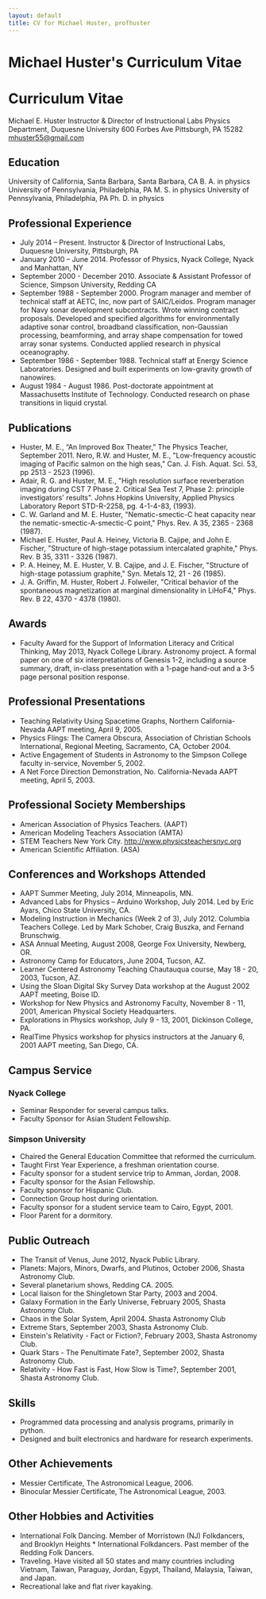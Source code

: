 ```yaml
---
layout: default
title: CV for Michael Huster, profhuster
---
```

# Michael Huster's Curriculum Vitae

# Curriculum Vitae
Michael E. Huster
Instructor & Director of Instructional Labs
Physics Department, Duquesne University 
600 Forbes Ave
Pittsburgh, PA 15282
mhuster55@gmail.com


## Education
University of California, Santa Barbara, Santa Barbara, CA	B. A. in physics
University of Pennsylvania, Philadelphia, PA			M. S. in physics
University of Pennsylvania, Philadelphia, PA			Ph. D. in physics
## Professional Experience
* July 2014 – Present.
Instructor & Director of Instructional Labs, Duquesne University, Pittsburgh, PA
* January 2010 – June 2014. 
Professor of Physics, Nyack College, Nyack and Manhattan, NY
* September 2000 - December 2010. 
Associate  & Assistant Professor of Science, Simpson University, Redding CA 
* September 1988 - September 2000. 
Program manager and member of technical staff at AETC, Inc, now part of SAIC/Leidos. Program manager for Navy sonar development subcontracts. Wrote winning contract proposals.
Developed and specified algorithms for environmentally adaptive sonar control, broadband classification, non-Gaussian processing, beamforming, and array shape compensation for towed array sonar systems. 
Conducted applied research in physical oceanography. 
* September 1986 - September 1988. 
Technical staff at Energy Science Laboratories. Designed and built experiments on low-gravity growth of nanowires. 
* August 1984 - August 1986. 
Post-doctorate appointment at Massachusetts Institute of Technology. Conducted research on phase transitions in liquid crystal. 

## Publications
* Huster, M. E., “An Improved Box Theater,” The Physics Teacher, September 2011.
Nero, R.W. and Huster, M. E., "Low-frequency acoustic imaging of Pacific salmon on the high seas," Can. J. Fish. Aquat. Sci. 53, pp 2513 - 2523 (1996). 
* Adair, R. G. and Huster, M. E., "High resolution surface reverberation imaging during CST 7 Phase 2. Critical Sea Test 7, Phase 2: principle investigators' results". Johns Hopkins University, Applied Physics Laboratory Report STD-R-2258, pg. 4-1-4-83, (1993). 
* C. W. Garland and M. E. Huster, "Nematic-smectic-C heat capacity near the nematic-smectic-A-smectic-C point," Phys. Rev. A 35, 2365 - 2368 (1987). 
* Michael E. Huster, Paul A. Heiney, Victoria B. Cajipe, and John E. Fischer, "Structure of high-stage potassium intercalated graphite," Phys. Rev. B 35, 3311 - 3326 (1987). 
* P. A. Heiney, M. E. Huster, V. B. Cajipe, and J. E. Fischer, "Structure of high-stage potassium graphite," Syn. Metals 12, 21 - 26 (1985). 
* J. A. Griffin, M. Huster, Robert J. Folweiler, "Critical behavior of the spontaneous magnetization at marginal dimensionality in LiHoF4," Phys. Rev. B 22, 4370 - 4378 (1980). 

## Awards
* Faculty Award for the Support of Information Literacy and Critical Thinking, May 2013, Nyack College Library. Astronomy project. A formal paper on one of six interpretations of Genesis 1-2, including a source summary, draft, in-class presentation with a 1-page hand-out and a 3-5 page personal position response. 


## Professional Presentations
* Teaching Relativity Using Spacetime Graphs, Northern California-Nevada AAPT meeting, April 9, 2005. 
* Physics Flings: The Camera Obscura, Association of Christian Schools International, Regional Meeting, Sacramento, CA, October 2004. 
* Active Engagement of Students in Astronomy to the Simpson College faculty in-service, November 5, 2002. 
* A Net Force Direction Demonstration, No. California-Nevada AAPT meeting, April 5, 2003. 

## Professional Society Memberships
* American Association of Physics Teachers. (AAPT)
* American Modeling Teachers  Association (AMTA)
* STEM Teachers New York City. http://www.physicsteachersnyc.org 
* American Scientific Affiliation. (ASA)   


## Conferences and Workshops Attended
* AAPT Summer Meeting, July 2014, Minneapolis, MN.
* Advanced Labs for Physics – Arduino Workshop, July 2014. Led by Eric Ayars, Chico State University, CA.
* Modeling Instruction in Mechanics (Week 2 of 3), July 2012. Columbia Teachers College. Led by Mark Schober, Craig Buszka, and Fernand Brunschwig. 
* ASA Annual Meeting, August 2008, George Fox University, Newberg, OR. 
* Astronomy Camp for Educators, June 2004, Tucson, AZ. 
* Learner Centered Astronomy Teaching Chautauqua course, May 18 - 20, 2003, Tucson, AZ. 
* Using the Sloan Digital Sky Survey Data workshop at the August 2002 AAPT meeting, Boise ID. 
* Workshop for New Physics and Astronomy Faculty, November 8 - 11, 2001, American Physical Society Headquarters. 
* Explorations in Physics workshop, July 9 - 13, 2001, Dickinson College, PA. 
* RealTime Physics workshop for physics instructors at the January 6, 2001 AAPT meeting, San Diego, CA. 


## Campus Service
### Nyack College
* Seminar Responder for several campus talks.
* Faculty Sponsor for Asian Student Fellowship.

### Simpson University 
* Chaired the General Education Committee that reformed the curriculum.
* Taught First Year Experience, a freshman orientation course. 
* Faculty sponsor for a student service trip to Amman, Jordan, 2008.
* Faculty sponsor for the Asian Fellowship. 
* Faculty sponsor for Hispanic Club. 
* Connection Group host during orientation. 
* Faculty sponsor for a student service team to Cairo, Egypt, 2001. 
* Floor Parent for a dormitory. 

## Public Outreach
* The Transit of Venus, June 2012, Nyack Public Library.
* Planets: Majors, Minors, Dwarfs, and Plutinos, October 2006, Shasta Astronomy Club. 
* Several planetarium shows, Redding CA. 2005. 
* Local liaison for the Shingletown Star Party, 2003 and 2004. 
* Galaxy Formation in the Early Universe, February 2005, Shasta Astronomy Club. 
* Chaos in the Solar System, April 2004. Shasta Astronomy Club 
* Extreme Stars, September 2003, Shasta Astronomy Club. 
* Einstein's Relativity - Fact or Fiction?, February 2003, Shasta Astronomy Club. 
* Quark Stars - The Penultimate Fate?, September 2002, Shasta Astronomy Club. 
* Relativity - How Fast is Fast, How Slow is Time?, September 2001, Shasta Astronomy Club. 

## Skills
* Programmed data processing and analysis programs, primarily in python. 
* Designed and built electronics and hardware for research experiments.


## Other Achievements
* Messier Certificate, The Astronomical League, 2006. 
* Binocular Messier Certificate, The Astronomical League, 2003. 

## Other Hobbies and Activities
* International Folk Dancing. Member of Morristown (NJ) Folkdancers, and Brooklyn Heights * International Folkdancers. Past member of the Redding Folk Dancers.
* Traveling. Have visited all 50 states and many countries including Vietnam, Taiwan, Paraguay, Jordan, Egypt, Thailand, Malaysia, Taiwan, and Japan.
* Recreational lake and flat river kayaking.
